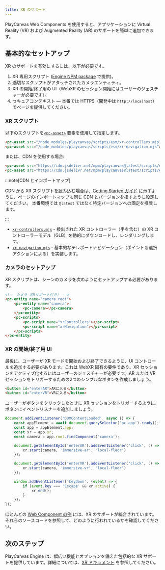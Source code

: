 ```yaml
---
title: XR のサポート
---
```


PlayCanvas Web Components を使用すると、アプリケーションに Virtual Reality (VR) および Augmented Reality (AR) のサポートを簡単に追加できます。

## 基本的なセットアップ

XR のサポートを有効にするには、以下が必要です。

1. XR 専用スクリプト ([Engine NPM package](https://www.npmjs.com/package/playcanvas) で提供)。
2. 適切なスクリプトがアタッチされたカメラエンティティ。
3. XR の開始/終了用の UI（WebXR のセッション開始にはユーザーのジェスチャーが必要です）。
4. セキュアコンテキスト — 本番では HTTPS（開発中は `http://localhost`）でページを提供してください。

### XR スクリプト

以下のスクリプトを[`<pc-asset>`](../tags/pc-asset) 要素を使用して指定します。

```html
<pc-asset src="/node_modules/playcanvas/scripts/esm/xr-controllers.mjs"></pc-asset>
<pc-asset src="/node_modules/playcanvas/scripts/esm/xr-navigation.mjs"></pc-asset>
```

または、CDN を使用する場合:

```html
<pc-asset src="https://cdn.jsdelivr.net/npm/playcanvas@latest/scripts/esm/xr-controllers.mjs"></pc-asset>
<pc-asset src="https://cdn.jsdelivr.net/npm/playcanvas@latest/scripts/esm/xr-navigation.mjs"></pc-asset>
```

:::note[CDN とインポートマップ]

CDN から XR スクリプトを読み込む場合は、[Getting Started ガイド](getting-started.md) に示すように、ページのインポートマップも同じ CDN とバージョンを指すように設定してください。 本番環境では `@latest` ではなく特定バージョンへの固定を推奨します。

:::

* [`xr-controllers.mjs`](https://github.com/playcanvas/engine/blob/main/scripts/esm/xr-controllers.mjs) - 検出された XR コントローラー（手を含む）の XR コントローラーモデル（GLB）を動的にダウンロードし、レンダリングします。
* [`xr-navigation.mjs`](https://github.com/playcanvas/engine/blob/main/scripts/esm/xr-navigation.mjs) - 基本的なテレポートナビゲーション（ポイント＆選択アクションによる）を実装します。

### カメラのセットアップ

XR スクリプトは、シーンのカメラを次のようにセットアップする必要があります。

```html
<!-- カメラ（XRサポート付き） -->
<pc-entity name="camera root">
    <pc-entity name="camera">
        <pc-camera></pc-camera>
    </pc-entity>
    <pc-scripts>
        <pc-script name="xrControllers"></pc-script>
        <pc-script name="xrNavigation"></pc-script>
    </pc-scripts>
</pc-entity>
```

### XR の開始/終了用 UI

最後に、ユーザーが XR モードを開始および終了できるように、UI コントロールを追加する必要があります。これは WebXR 固有の要件であり、XR セッションをアクティブ化するにはユーザーのジェスチャーが必要です。AR または VR セッションをトリガーするための2つのシンプルなボタンを作成しましょう。

```html
<button id="enterAR">ARに入る</button>
<button id="enterVR">VRに入る</button>
```

ユーザーがボタンをクリックしたときに XR セッションをトリガーするように、ボタンにイベントリスナーを追加しましょう。

```javascript
document.addEventListener('DOMContentLoaded', async () => {
    const appElement = await document.querySelector('pc-app').ready();
    const app = appElement.app;
    const xr = app.xr;
    const camera = app.root.findComponent('camera');

    document.getElementById('enterAR').addEventListener('click', () => {
        xr.start(camera, 'immersive-ar', 'local-floor')
    });

    document.getElementById('enterVR').addEventListener('click', () => {
        xr.start(camera, 'immersive-vr', 'local-floor')
    });

    window.addEventListener('keydown', (event) => {
        if (event.key === 'Escape' && xr.active) {
            xr.end();
        }
    });
});
```

ほとんどの [Web Component の例](https://playcanvas.github.io/web-components/examples/) には、XR のサポートが統合されています。それらのソースコードを参照して、どのように行われているかを確認してください。

## 次のステップ

PlayCanvas Engine は、幅広い機能とオプションを備えた包括的な XR サポートを提供しています。詳細については、[XR ドキュメント](/user-manual/xr) を参照してください。
